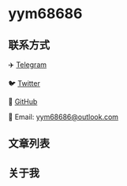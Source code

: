 # yym68686

## 联系方式

✈️ [Telegram](https://t.me/yym68686)

🐦 [Twitter](https://twitter.com/yym68686)

📖 [GitHub](https://github.com/yym68686)

📮 Email: yym68686@outlook.com

## 文章列表

## 关于我
